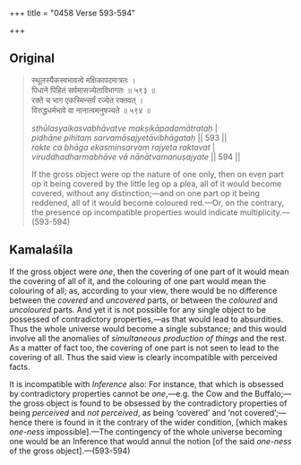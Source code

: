 +++
title = "0458 Verse 593-594"

+++
## Original 
>
> स्थूलस्यैकस्वभावत्वे मक्षिकापदमात्रतः ।  
> पिधाने पिहितं सर्वमासज्येताविभागतः ॥ ५९३ ॥  
> रक्ते च भाग एकस्मिन्सर्वं रज्येत रक्तवत् ।  
> विरुद्धधर्मभावे वा नानात्वमनुषज्यते ॥ ५९४ ॥ 
>
> *sthūlasyaikasvabhāvatve makṣikāpadamātrataḥ* \|  
> *pidhāne pihitaṃ sarvamāsajyetāvibhāgataḥ* \|\| 593 \|\|  
> *rakte ca bhāga ekasminsarvaṃ rajyeta raktavat* \|  
> *viruddhadharmabhāve vā nānātvamanuṣajyate* \|\| 594 \|\| 
>
> If the gross object were op the nature of one only, then on even part op it being covered by the little leg op a plea, all of it would become covered, without any distinction;—and on one part op it being reddened, all of it would become coloured red.—Or, on the contrary, the presence op incompatible properties would indicate multiplicity.—(593-594)



## Kamalaśīla

If the gross object were *one*, then the covering of one part of it would mean the covering of all of it, and the colouring of one part would mean the colouring of all; as, according to your view, there would be no difference between the *covered* and *uncovered* parts, or between the *coloured* and *uncoloured* parts. And yet it is not possible for any single object to be possessed of contradictory properties,—as that would lead to absurdities. Thus the whole universe would become a single substance; and this would involve all the anomalies of *simultaneous production of things* and the rest. As a matter of fact too, the covering of one part is not seen to lead to the covering of all. Thus the said view is clearly incompatible with perceived facts.

It is incompatible with *Inference* also: For instance, that which is obsessed by contradictory properties cannot be *one*,—e.g. the Cow and the Buffalo;—the gross object is found to be obsessed by the contradictory properties of being *perceived* and *not perceived*, as being ‘covered’ and ‘not covered’;—hence there is found in it the contrary of the wider condition, [which makes *one-ness* impossible].—The contingency of the whole universe becoming one would be an Inference that would annul the notion [of the said *one-ness* of the gross object].—(593-594)


